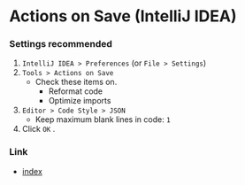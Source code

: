 # Actions on Save (IntelliJ IDEA)

### Settings recommended

1. `IntelliJ IDEA > Preferences` (or `File > Settings`)
2. `Tools > Actions on Save`
    - Check these items on.
        - Reformat code
        - Optimize imports
4. `Editor > Code Style > JSON`
    - Keep maximum blank lines in code: `1`
5. Click `OK` .

### Link

- [index](../index.md)

